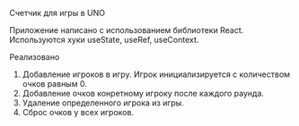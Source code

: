 Счетчик для игры в UNO

Приложение написано с использованием библиотеки React. Используются хуки useState, useRef, useContext.

Реализовано
1. Добавление игроков в игру. Игрок инициализируется с количеством очков равным 0.
2. Добавление очков конретному игроку после каждого раунда.
3. Удаление определенного игрока из игры.
4. Сброс очков у всех игроков.
